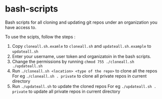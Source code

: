 # bash-scripts

Bash scripts for all cloning and updating git repos under an organization you have access to.

To use the scipts, follow the steps :

1. Copy `cloneall.sh.examle` to `cloneall.sh` and `updateall.sh.example` to `updateall.sh`
2. Enter your username, user token and organizatoin in the bash scripts.
3. Change the permissions by running
   ```chmod 755 ./cloneall.sh ./updateall.sh```
4. Run
   ```./cloneall.sh <location> <type of the repo>```
   to clone all the repos
   For eg
   ```./cloneall.sh . private```
   to clone all private repos in current directory
5. Run
   ```./updateall.sh```
   to update the cloned repos
   For eg
     ```./updateall.sh . private```
   to update all private repos in current directory
